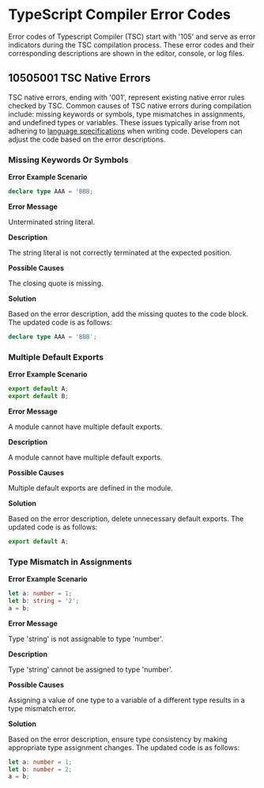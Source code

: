 # TypeScript Compiler Error Codes

Error codes of Typescript Compiler (TSC) start with '105' and serve as error indicators during the TSC compilation process. These error codes and their corresponding descriptions are shown in the editor, console, or log files.

## 10505001 TSC Native Errors

TSC native errors, ending with '001', represent existing native error rules checked by TSC. Common causes of TSC native errors during compilation include: missing keywords or symbols, type mismatches in assignments, and undefined types or variables. These issues typically arise from not adhering to [language specifications](https://developer.huawei.com/consumer/en/doc/harmonyos-guides/introduction-to-arkts) when writing code. Developers can adjust the code based on the error descriptions.

### Missing Keywords Or Symbols

**Error Example Scenario**

```typescript
declare type AAA = 'BBB;
```

**Error Message**

Unterminated string literal.

**Description**

The string literal is not correctly terminated at the expected position.

**Possible Causes**

The closing quote is missing.

**Solution**

Based on the error description, add the missing quotes to the code block. The updated code is as follows:

```typescript
declare type AAA = 'BBB';
```

### Multiple Default Exports

**Error Example Scenario**

```typescript
export default A;
export default B;
```

**Error Message**

A module cannot have multiple default exports.

**Description**

A module cannot have multiple default exports.

**Possible Causes**

Multiple default exports are defined in the module.

**Solution**

Based on the error description, delete unnecessary default exports. The updated code is as follows:

```typescript
export default A;
```

### Type Mismatch in Assignments

**Error Example Scenario**

```typescript
let a: number = 1;
let b: string = '2';
a = b;
```

**Error Message**

Type 'string' is not assignable to type 'number'.

**Description**

Type 'string' cannot be assigned to type 'number'.

**Possible Causes**

Assigning a value of one type to a variable of a different type results in a type mismatch error.

**Solution**

Based on the error description, ensure type consistency by making appropriate type assignment changes. The updated code is as follows:

```typescript
let a: number = 1;
let b: number = 2;
a = b;
```
